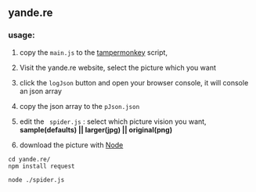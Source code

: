 ## yande.re
### usage:

1. copy the ` main.js ` to the  [tampermonkey](http://tampermonkey.net/) script,

2. Visit the yande.re website, select the picture which you want

3. click the ` logJson ` button and open your browser console, it will console an json array

4. copy the json array to the ` pJson.json `

5. edit the ` spider.js` : select which picture vision you want, <b>sample(defaults) || larger(jpg) || original(png)</b>

6. download the picture with [Node](https://nodejs.org/)

```shell
cd yande.re/
npm install request

node ./spider.js
```